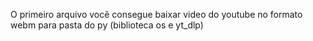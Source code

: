 O primeiro arquivo você consegue baixar video do youtube no formato webm para pasta do py (biblioteca os e yt_dlp)
